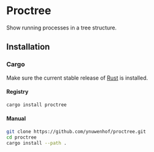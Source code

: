 # Proctree

Show running processes in a tree structure.

## Installation

### Cargo

Make sure the current stable release of [Rust](https://rust-lang.org/tools/install) is installed.

#### Registry

```bash
cargo install proctree
```

#### Manual

```bash
git clone https://github.com/ynuwenhof/proctree.git
cd proctree
cargo install --path .
```
